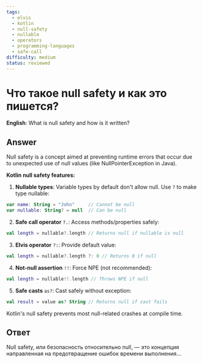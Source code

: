 ```yaml
---
tags:
  - elvis
  - kotlin
  - null-safety
  - nullable
  - operators
  - programming-languages
  - safe-call
difficulty: medium
status: reviewed
---
```


# Что такое null safety и как это пишется?

**English**: What is null safety and how is it written?

## Answer

Null safety is a concept aimed at preventing runtime errors that occur due to unexpected use of null values (like NullPointerException in Java).

**Kotlin null safety features:**

1. **Nullable types**: Variable types by default don't allow null. Use `?` to make type nullable:
```kotlin
var name: String = "John"     // Cannot be null
var nullable: String? = null  // Can be null
```

2. **Safe call operator** `?.`: Access methods/properties safely:
```kotlin
val length = nullable?.length // Returns null if nullable is null
```

3. **Elvis operator** `?:`: Provide default value:
```kotlin
val length = nullable?.length ?: 0 // Returns 0 if null
```

4. **Not-null assertion** `!!`: Force NPE (not recommended):
```kotlin
val length = nullable!!.length // Throws NPE if null
```

5. **Safe casts** `as?`: Cast safely without exception:
```kotlin
val result = value as? String // Returns null if cast fails
```

Kotlin's null safety prevents most null-related crashes at compile time.

## Ответ

Null safety, или безопасность относительно null, — это концепция направленная на предотвращение ошибок времени выполнения...

